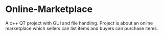# Online-Marketplace
A c++ QT project with GUI and file handling. Project is about an online marketplace which sellers can list items and buyers can purchase items.
